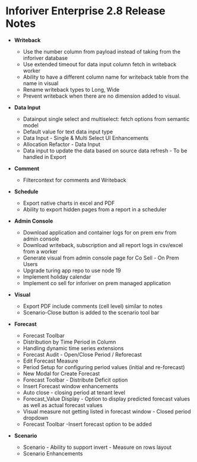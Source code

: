 # Inforiver Enterprise 2.8 Release Notes

- **Writeback**
    - Use the number column from payload instead of taking from the inforiver database
    - Use extended timeout for data input column fetch in writeback worker
    - Ability to have a different column name for writeback table from the name in visual
    - Rename writeback types to Long, Wide
    - Prevent writeback when there are no dimension added to visual.
- **Data Input**
    - Datainput single select and multiselect: fetch options from semantic model
    - Default value for text data input type
    - Data Input - Single & Multi Select UI Enhancements
    - Allocation Refactor - Data Input
    - Data input to update the data based on source data refresh - To be handled in Export

- **Comment**
    - Filtercontext for comments and Writeback
- **Schedule**
    - Export native charts in excel and PDF
    - Ability to export hidden pages from a report in a scheduler
- **Admin Console**
    - Download application and container logs for on prem env from admin console
    - Download writeback, subscription and all report logs in csv/excel from a worker
    - Generate visual from admin console page for Co Sell - On Prem Users
    - Upgrade turing app repo to use node 19
    - Implement holiday calendar
    - Implement co sell for inforiver on prem managed application
- **Visual**
    - Export PDF include comments (cell level) similar to notes
    - Scenario-Close button is added to the scenario tool bar
- **Forecast**
    - Forecast Toolbar
    - Distribution by Time Period in Column
    - Handling dynamic time series extensions
    - Forecast Audit - Open/Close Period / Reforecast
    - Edit Forecast Measure
    - Period Setup for configuring period values (initial and re-forecast)
    - New Modal for Create Forecast
    - Forecast Toolbar - Distribute Deficit option
    - Insert Forecast window enhancements
    - Auto close - closing period at tenant level
    - Forecast_Value Display - Option to display predicted forecast values as well as actual forecast values
    - Visual measure not getting listed in forecast window - Closed period dropdown
    - Forecast Toolbar -Insert forecast option to be added
- **Scenario**
    - Scenario - Ability to support invert - Measure on rows layout
    - Scenario Enhancements

